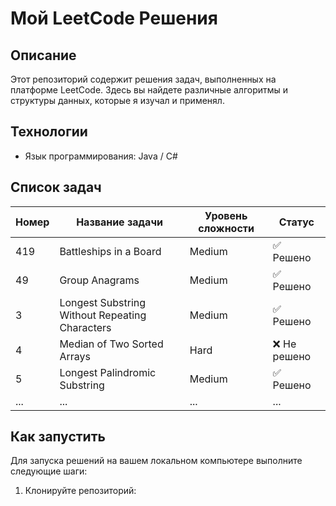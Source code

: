 # Мой LeetCode Решения

## Описание
Этот репозиторий содержит решения задач, выполненных на платформе LeetCode. Здесь вы найдете различные алгоритмы и структуры данных, которые я изучал и применял.

## Технологии
- Язык программирования: Java / C#

## Список задач

| Номер | Название задачи                              | Уровень сложности | Статус    |
|-------|----------------------------------------------|-------------------|-----------|
| 419    |  Battleships in a Board                     | Medium             | ✅ Решено   |
| 49    | Group Anagrams                         | Medium            | ✅ Решено  |
| 3     | Longest Substring Without Repeating Characters | Medium            | ✅ Решено  |
| 4     | Median of Two Sorted Arrays                 | Hard              | ❌ Не решено |
| 5     | Longest Palindromic Substring                | Medium            | ✅ Решено  |
| ...   | ...                                          | ...               | ...       |

## Как запустить
Для запуска решений на вашем локальном компьютере выполните следующие шаги:

1. Клонируйте репозиторий:
   
